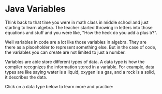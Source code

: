 # Java Variables

Think back to that time you were in math class in middle school and just starting to learn algebra.
The teacher started throwing in letters into those equations and stuff and you were like, "How the heck do you add a plus b?".

Well variables in code are a lot like those variables in algebra. They are there as a placeholder to represent something else.
But in the case of code, the variables you can create are not limited to just a number.

Variables are able store different types of data. A data type is how the compiler recognizes the information stored in a variable. For example, data types are like saying water is a liquid, oxygen is a gas, and a rock is a solid, it describes the data.

Click on a data type below to learn more and practice:




